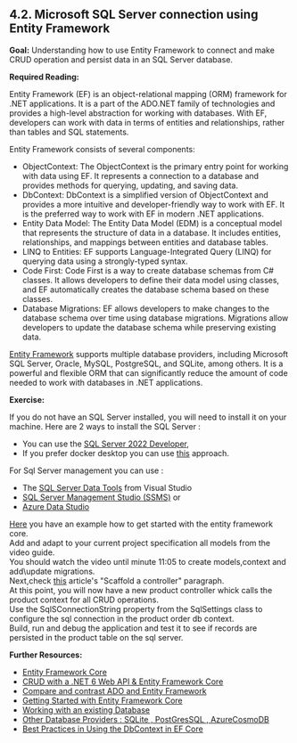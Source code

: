 ## 4.2. Microsoft SQL Server connection using Entity Framework

**Goal:** Understanding how to use Entity Framework to connect and make CRUD operation and persist data in an SQL Server database.

**Required Reading:** 

Entity Framework (EF) is an object-relational mapping (ORM) framework for .NET applications. It is a part of the ADO.NET family of technologies and provides a high-level abstraction for working with databases. With EF, developers can work with data in terms of entities and relationships, rather than tables and SQL statements.

Entity Framework consists of several components:  
 - ObjectContext: The ObjectContext is the primary entry point for working with data using EF. It represents a connection to a database and provides methods for querying, updating, and saving data.
 - DbContext: DbContext is a simplified version of ObjectContext and provides a more intuitive and developer-friendly way to work with EF. It is the preferred way to work with EF in modern .NET applications.
 - Entity Data Model: The Entity Data Model (EDM) is a conceptual model that represents the structure of data in a database. It includes entities, relationships, and mappings between entities and database tables.
 - LINQ to Entities: EF supports Language-Integrated Query (LINQ) for querying data using a strongly-typed syntax.
 - Code First: Code First is a way to create database schemas from C# classes. It allows developers to define their data model using classes, and EF automatically creates the database schema based on these classes.
 - Database Migrations: EF allows developers to make changes to the database schema over time using database migrations. Migrations allow developers to update the database schema while preserving existing data.    

[Entity Framework](https://learn.microsoft.com/en-us/ef/core/) supports multiple database providers, including Microsoft SQL Server, Oracle, MySQL, PostgreSQL, and SQLite, among others. It is a powerful and flexible ORM that can significantly reduce the amount of code needed to work with databases in .NET applications.

**Exercise:**

If you do not have an SQL Server installed, you will need to install it on your machine.
Here are 2 ways to install the SQL Server :  
 - You can use the [SQL Server 2022 Developer](https://www.microsoft.com/en-us/sql-server/sql-server-downloads),
 - If you prefer docker desktop you can use [this](https://www.youtube.com/watch?v=fFpDf5si_Hw) approach.  

  For Sql Server management you can use :
 - The [SQL Server Data Tools](https://learn.microsoft.com/en-us/sql/ssdt/how-to-connect-to-a-database-and-browse-existing-objects?view=sql-server-ver16) from Visual Studio
 - [SQL Server Management Studio (SSMS)](https://learn.microsoft.com/en-us/sql/ssms/download-sql-server-management-studio-ssms?view=sql-server-ver16)
   or
 - [Azure Data Studio](https://learn.microsoft.com/en-us/azure-data-studio/download-azure-data-studio?tabs=win-install%2Cwin-user-install%2Credhat-install%2Cwindows-uninstall%2Credhat-uninstall)
   
[Here](https://www.youtube.com/watch?v=SryQxUeChMc) you have an example how to get started with the entity framework core.  
Add and adapt to your current project specification all models from the video guide.    
You should watch the video until minute 11:05 to create models,context and add\update migrations.  
Next,check [this](https://learn.microsoft.com/en-us/aspnet/core/tutorials/first-web-api?view=aspnetcore-7.0&tabs=visual-studio#scaffold-a-controller) article's "Scaffold a controller" paragraph.   
At this point, you will now have a new product controller whick calls the product context for all CRUD operations.  
Use the SqlSConnectionString property from the SqlSettings class to configure the sql connection in the product order db context.  
Build, run and debug the application and test it to see if records are persisted in the product table on the sql server.  

**Further Resources:**

* [Entity Framework Core](https://learn.microsoft.com/en-us/ef/core/)
* [CRUD with a .NET 6 Web API & Entity Framework Core](https://www.youtube.com/watch?v=Fbf_ua2t6v4)
* [Compare and contrast ADO and Entity Framework](https://blog.devart.com/ado-net-vs-entity-framework.html)
* [Getting Started with Entity Framework Core](https://www.youtube.com/watch?v=SryQxUeChMc)
* [Working with an existing Database](https://www.youtube.com/watch?v=DCYVfLT5_QI)
* [Other Database Providers : SQLite , PostGresSQL , AzureCosmoDB](https://www.youtube.com/watch?v=moRmKo3nrN4)
* [Best Practices in Using the DbContext in EF Core](https://blog.devart.com/best-practices-in-using-the-dbcontext-in-ef-core.html)
